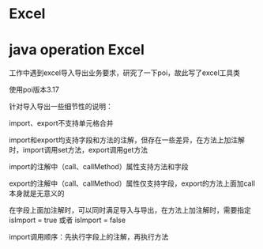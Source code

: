 # Excel
# java operation Excel 

工作中遇到excel导入导出业务要求，研究了一下poi，故此写了excel工具类

使用poi版本3.17

针对导入导出一些细节性的说明：

import、export不支持单元格合并

import和export均支持字段和方法的注解，但存在一些差异，在方法上加注解时，import调用set方法，export调用get方法

import的注解中（call、callMethod）属性支持方法和字段

export的注解中（call、callMethod）属性仅支持字段，export的方法上面加call本身就是无意义的

在字段上面加注解时，可以同时满足导入与导出，在方法上加注解时，需要指定isImport = true 或者 isImport = false

import调用顺序：先执行字段上的注解，再执行方法